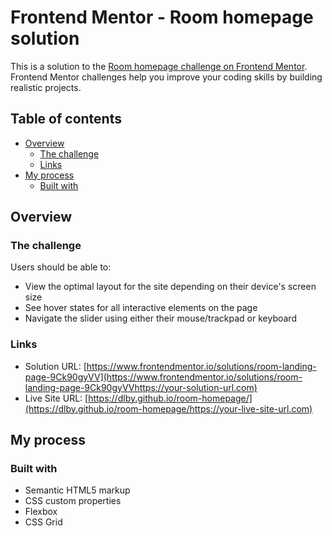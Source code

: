 # Frontend Mentor - Room homepage solution

This is a solution to the [Room homepage challenge on Frontend Mentor](https://www.frontendmentor.io/challenges/room-homepage-BtdBY_ENq). Frontend Mentor challenges help you improve your coding skills by building realistic projects.

## Table of contents

- [Overview](#overview)
  - [The challenge](#the-challenge)
  - [Links](#links)
- [My process](#my-process)
  - [Built with](#built-with)

## Overview

### The challenge

Users should be able to:

- View the optimal layout for the site depending on their device's screen size
- See hover states for all interactive elements on the page
- Navigate the slider using either their mouse/trackpad or keyboard

### Links

- Solution URL: [https://www.frontendmentor.io/solutions/room-landing-page-9Ck90gyVV](https://www.frontendmentor.io/solutions/room-landing-page-9Ck90gyVVhttps://your-solution-url.com)
- Live Site URL: [https://dlby.github.io/room-homepage/](https://dlby.github.io/room-homepage/https://your-live-site-url.com)

## My process

### Built with

- Semantic HTML5 markup
- CSS custom properties
- Flexbox
- CSS Grid
